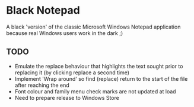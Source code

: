 # Black Notepad

A black 'version' of the classic Microsoft Windows Notepad application because real Windows users work in the dark ;)

## TODO ##

* Emulate the replace behaviour that highlights the text sought prior to replacing it (by clicking replace a second time)
* Implement 'Wrap around' so find (replace) return to the start of the file after reaching the end
* Font colour and family menu check marks are not updated at load
* Need to prepare release to Windows Store

